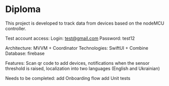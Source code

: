 # Diploma
This project is developed to track data from devices based on the nodeMCU controller.

Test account access:
Login: test@gmail.com
Password: test12

Architecture: MVVM + Coordinator
Technologies: SwiftUI + Combine
Database: firebase

Features:
Scan qr code to add devices,
notifications when the sensor threshold is raised,
localization into two languages (English and Ukrainian)

Needs to be completed:
add Onboarding flow
add Unit tests
